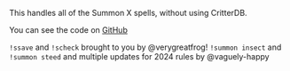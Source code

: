 This handles all of the Summon X spells, without using CritterDB.

You can see the code on [GitHub](https://github.com/Croebh/Avrae-Customizations/tree/master/Collections/Croebhs%20Summon%20Alias)

`!ssave` and `!scheck` brought to you by @verygreatfrog!
`!summon insect` and `!summon steed` and multiple updates for 2024 rules by @vaguely-happy
